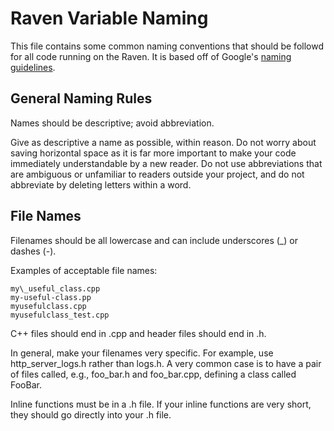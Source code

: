 # Raven Variable Naming

This file contains some common naming conventions that should be followd for all code running on the Raven. It is based off of Google's [naming guidelines](https://google.github.io/styleguide/cppguide.html#Naming).

## General Naming Rules

Names should be descriptive; avoid abbreviation.

Give as descriptive a name as possible, within reason. Do not worry about saving horizontal space as it is far more important to make your code immediately understandable by a new reader. Do not use abbreviations that are ambiguous or unfamiliar to readers outside your project, and do not abbreviate by deleting letters within a word.

## File Names

Filenames should be all lowercase and can include underscores (\_) or dashes (-).

Examples of acceptable file names:

    my\_useful_class.cpp
    my-useful-class.pp
    myusefulclass.cpp
    myusefulclass_test.cpp

C++ files should end in .cpp and header files should end in .h.

In general, make your filenames very specific. For example, use http\_server_logs.h rather than logs.h. A very common case is to have a pair of files called, e.g., foo\_bar.h and foo_bar.cpp, defining a class called FooBar.

Inline functions must be in a .h file. If your inline functions are very short, they should go directly into your .h file.


